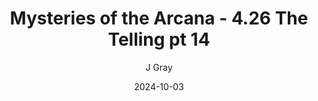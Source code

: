 ---
title: 'Mysteries of the Arcana - 4.26 The Telling pt 14'
alt: 'Mysteries of the Arcana'
date: '2024-10-03'
author: 'J Gray'
artist: 'Keira'
---